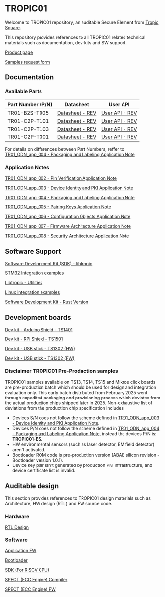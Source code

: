 # TROPIC01

Welcome to TROPIC01 repository, an auditable Secure Element from [Tropic Square](https://tropicsquare.com/).

This repository provides references to all TROPIC01 related technical materials such as documentation, dev-kits and SW support.

[Product page](https://tropicsquare.com/tropic01)

[Samples request form](https://tropicsquare.com/samples)

## Documentation

### Available Parts

| Part Number (P/N) | Datasheet                               |  User API                             |
| ----------------- | --------------------------------------- | ------------------------------------- |
| TR01-B2S-T005     |   [Datasheet - REV](https://TODO.com)   | [User API - REV](https://TODO.com)    |
| TR01-C2P-T101     |   [Datasheet - REV](https://TODO.com)   | [User API - REV](https://TODO.com)    |
| TR01-C2P-T103     |   [Datasheet - REV](https://TODO.com)   | [User API - REV](https://TODO.com)    |
| TR01-C2P-T301     |   [Datasheet - REV](https://TODO.com)   | [User API - REV](https://TODO.com)    |

For details on differences between Part Numbers, reffer to [TR01_ODN_app_004 - Packaging and Labeling Application Note](TODO:Link)


### Application Notes

[TR01_ODN_app_002 - Pin Verification Application Note](https://TODO.com)

[TR01_ODN_app_003 - Device Identity and PKI Application Note](https://TODO.com)

[TR01_ODN_app_004 - Packaging and Labeling Application Note](https://TODO.com)

[TR01_ODN_app_005 - Pairing Keys Application Note](https://TODO.com)

[TR01_ODN_app_006 - Configuration Objects Application Note](https://TODO.com)

[TR01_ODN_app_007 - Firmware Architecture Application Note](https://TODO.com)

[TR01_ODN_app_008 - Security Architecture Application Note](https://TODO.com)


## Software Support

[Software Development Kit (SDK) - libtropic](https://github.com/tropicsquare/libtropic)

[STM32 Integration examples](https://github.com/tropicsquare/libtropic-stm32)

[Libtropic - Utilities](https://github.com/tropicsquare/libtropic-util)

[Linux integration examples](https://github.com/tropicsquare/libtropic-linux)

[Software Development Kit - Rust Version](https://github.com/tropicsquare/libtropic-rs)


## Development boards

[Dev kit - Arduino Shield - TS1401](http://github.com/tropicsquare/tropic01-arduino-shield-hw)

[Dev kit - RPi Shield - TS1501](http://github.com/tropicsquare/tropic01-raspberypi-shield-hw)

[Dev kit - USB stick - TS1302 (HW) ](http://github.com/tropicsquare/tropic01-stm32u5-usb-devkit-hw)

[Dev kit - USB stick - TS1302 (FW) ](https://github.com/tropicsquare/tropic01-stm32u5-usb-devkit-fw)


### Disclaimer TROPIC01 Pre-Production samples

TROPIC01 samples available on TS13, TS14, TS15 and Mikroe click boards are pre-production batch which
should be used for design and integration evaluation only. This early batch distributed from February 2025
went through expedited packaging and provisioning process which deviates from the actual production chips
shipped later in 2025. Non-exhaustive list of deviations from the production chip specification includes:

* Devices S/N does not follow the scheme defined in [TR01_ODN_app_003 - Device Identity and PKI Application Note](TODO:Link).
* Devices P/N does not follow the scheme defined in [TR01_ODN_app_004 - Packaging and Labeling Application Note](TODO:Link), instead the devices P/N is: **TROPIC01-ES**.
* HW environmental sensors (such as laser detector, EM field detector) aren't activated.
* Bootloader ROM code is pre-production version (ABAB silicon revision - Bootloader version 1.0.1).
* Device key pair isn't generated by production PKI infrastructure, and device certificate list is invalid.


## Auditable design

This section provides references to TROPIC01 design materials such as Architecture, HW design (RTL) and FW source code.

### Hardware

[RTL Design](https://github.com/tropicsquare/tropic01-rtl)

### Software

[Application FW](https://github.com/tropicsquare/ts-tropic01-fw)

[Bootloader](https://github.com/tropicsquare/ts-tropic01-bootloader)

[SDK (For RISCV CPU)](https://github.com/tropicsquare/ts-sw-sdk)

[SPECT (ECC Engine) Compiler](https://github.com/tropicsquare/ts-spect-compiler)

[SPECT (ECC Engine) FW](https://github.com/tropicsquare/ts-spect-fw)

